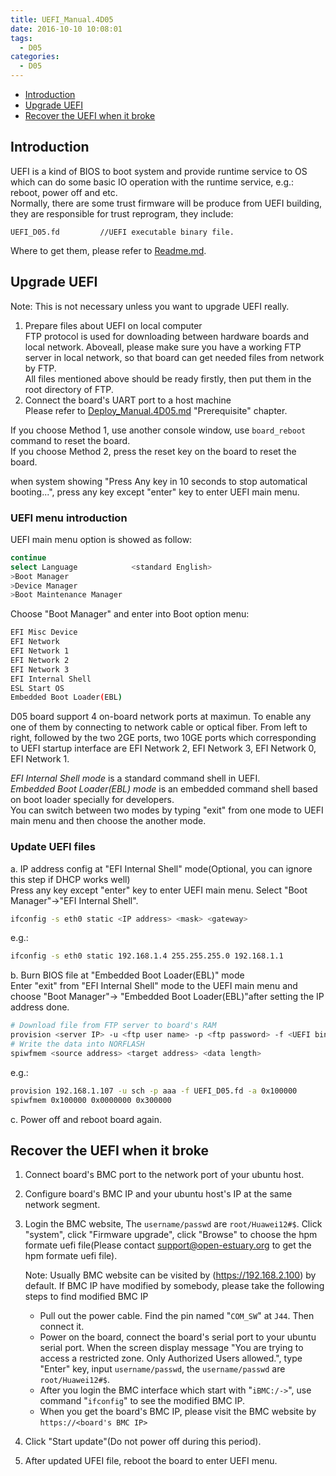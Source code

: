 ```yaml
---
title: UEFI_Manual.4D05
date: 2016-10-10 10:08:01
tags:
  - D05
categories:
  - D05
---
```


* [Introduction](#1)
* [Upgrade UEFI](#2)
* [Recover the UEFI when it broke](#3)
<!--more-->

## <a name="1">Introduction</a>

UEFI is a kind of BIOS to boot system and provide runtime service to OS which can do some basic IO operation with the runtime service, e.g.: reboot, power off and etc.  
Normally, there are some trust firmware will be produce from UEFI building, they are responsible for trust reprogram, they include:
```
UEFI_D05.fd         //UEFI executable binary file.
```
Where to get them, please refer to [Readme.md](https://github.com/open-estuary/estuary/blob/master/doc/Readme.4D05.md).

## <a name="2">Upgrade UEFI</a>

Note: This is not necessary unless you want to upgrade UEFI really.

1. Prepare files about UEFI on local computer  
  FTP protocol is used for downloading between hardware boards and local network. Aboveall, please make sure you have a working FTP server in local network, so that board can get needed files from network by FTP.  
  All files mentioned above should be ready firstly, then put them in the root directory of FTP.
2. Connect the board's UART port to a host machine  
  Please refer to [Deploy_Manual.4D05.md](https://github.com/open-estuary/estuary/tree/estuary-d05-3.0b/doc/Deploy_Manual.4D05.md) "Prerequisite" chapter.  

If you choose Method 1, use another console window, use `board_reboot` command to reset the board.  
If you choose Method 2, press the reset key on the board to reset the board.

when system showing "Press Any key in 10 seconds to stop automatical booting...", press any key except "enter" key to enter UEFI main menu.

### UEFI menu introduction

UEFI main menu option is showed as follow:
  ```bash
continue
select Language            <standard English>
>Boot Manager
>Device Manager
>Boot Maintenance Manager
```
Choose "Boot Manager" and enter into Boot option menu:
```bash
EFI Misc Device
EFI Network
EFI Network 1
EFI Network 2
EFI Network 3
EFI Internal Shell
ESL Start OS
Embedded Boot Loader(EBL)
```
D05 board support 4 on-board network ports at maximun. To enable any one of them by connecting to network cable or optical fiber. From left to right, followed by the two 2GE ports, two 10GE ports which corresponding to UEFI startup interface are EFI Network 2, EFI Network 3, EFI Network 0, EFI Network 1.

*EFI Internal Shell mode* is a standard command shell in UEFI.  
*Embedded Boot Loader(EBL) mode* is an embedded command shell based on boot loader specially for developers.  
You can switch between two modes by typing "exit" from one mode to UEFI main menu and then choose the another mode.

### Update UEFI files

a. IP address config at "EFI Internal Shell" mode(Optional, you can ignore this step if DHCP works well)  
   Press any key except "enter" key to enter UEFI main menu. Select "Boot Manager"->"EFI Internal Shell".
   ```bash
   ifconfig -s eth0 static <IP address> <mask> <gateway>
   ```
   e.g.:
   ```bash
   ifconfig -s eth0 static 192.168.1.4 255.255.255.0 192.168.1.1
   ```
b. Burn BIOS file at "Embedded Boot Loader(EBL)" mode  
   Enter "exit" from "EFI Internal Shell" mode to the UEFI main menu and choose "Boot Manager"-> "Embedded Boot Loader(EBL)"after setting the IP address done.
   ```bash
   # Download file from FTP server to board's RAM
   provision <server IP> -u <ftp user name> -p <ftp password> -f <UEFI binary> -a <download target address>
   # Write the data into NORFLASH
   spiwfmem <source address> <target address> <data length>
   ```
   e.g.:
   ```bash
   provision 192.168.1.107 -u sch -p aaa -f UEFI_D05.fd -a 0x100000
   spiwfmem 0x100000 0x0000000 0x300000
   ```
c. Power off and reboot board again.

## <a name="3">Recover the UEFI when it broke</a>

1. Connect board's BMC port to the network port of your ubuntu host.
2. Configure board's BMC IP and your ubuntu host's IP at the same network segment.
3. Login the BMC website, The `username/passwd` are `root/Huawei12#$`. Click "system", click "Firmware upgrade", click "Browse" to choose the hpm formate uefi file(Please contact support@open-estuary.org to get the hpm formate uefi file).

   Note: Usually BMC website can be visited by (https://192.168.2.100) by default. If BMC IP have modified by somebody, please take the following steps to find modified BMC IP

   * Pull out the power cable. Find the pin named "`COM_SW`" at `J44`. Then connect it.
   * Power on the board, connect the board's serial port to your ubuntu serial port. When the screen display message "You are trying to access a restricted zone. Only Authorized Users allowed.", type "Enter" key, input `username/passwd`, the `username/passwd` are `root/Huawei12#$`.
   * After you login the BMC interface which start with "`iBMC:/->`", use command "`ifconfig`" to see the modified BMC IP.
   * When you get the board's BMC IP, please visit the BMC website by `https://<board's BMC IP>`
4. Click "Start update"(Do not power off during this period).
5. After updated UFEI file, reboot the board to enter UEFI menu.
